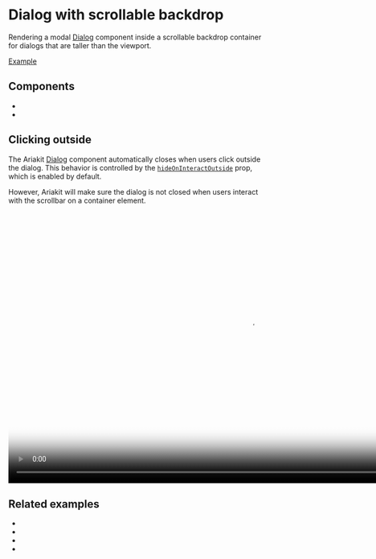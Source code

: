 # Dialog with scrollable backdrop

<p data-description>
  Rendering a modal <a href="/components/dialog">Dialog</a> component inside a scrollable backdrop container for dialogs that are taller than the viewport.
</p>

<a href="./index.tsx" data-playground>Example</a>

## Components

<div data-cards="components">

- [](/components/dialog)
- [](/components/button)

</div>

## Clicking outside

The Ariakit [Dialog](/components/dialog) component automatically closes when users click outside the dialog. This behavior is controlled by the [`hideOnInteractOutside`](/apis/dialog#hideoninteractoutside) prop, which is enabled by default.

However, Ariakit will make sure the dialog is not closed when users interact with the scrollbar on a container element.

<video gif="true" data-large src="/videos/dialog-backdrop-scrollable.mp4" poster="/videos/dialog-backdrop-scrollable.jpg" width="960" height="540"></video>

## Related examples

<div data-cards="examples">

- [](/examples/dialog-animated)
- [](/examples/dialog-framer-motion)
- [](/examples/dialog-menu)
- [](/examples/dialog-nested)

</div>
